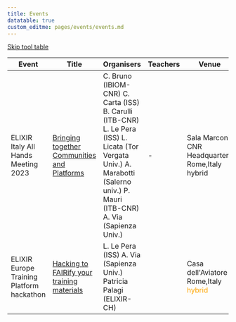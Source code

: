 ```yaml
---
title: Events
datatable: true
custom_editme: pages/events/events.md
---
```




<a class="visually-hidden-focusable" href='#skip-tool-table'>Skip tool table</a>
<div class="table-responsive mt-4 mb-5">
  <table class="tooltable table display">
    <thead>
      <tr class="text-nowrap">
        <th>Event
          <a data-bs-toggle="tooltip"></a>
        </th>
        <th>Title</th>
        <th>Organisers</th>
        <th>Teachers</th>
        <th>Venue</th>
        <th>Date</th>
        <th>State</th>
      </tr>
    </thead>
    <tbody>
      <tr>
        <td>ELIXIR Italy All Hands Meeting 2023</td>
        <td> <a href="/2023-04-26-Computational_Methods_for_Epitrascriptomics_Bari">Bringing together Communities and Platforms</a></td>
        <td>C. Bruno (IBIOM-CNR) C. Carta (ISS)  B. Carulli (ITB-CNR) L. Le Pera (ISS) L. Licata (Tor Vergata Univ.) A. Marabotti (Salerno univ.) P. Mauri (ITB-CNR) A. Via (Sapienza Univ.)</td>
        <td>-</td>
        <td>Sala Marconi, CNR Headquarters Rome,Italy hybrid</td>
        <td>Sept 25-26 2023</td>
        <td>-</td>
      </tr>
      <tr>
        <td>ELIXIR Europe Training Platform hackathon</td>
        <td><a href="">Hacking to FAIRify your training materials</a></td> 
        <td>L. Le Pera (ISS) A. Via (Sapienza Univ.) Patricia Palagi (ELIXIR-CH)</td>
        <td></td>
        <td>Casa dell'Aviatore Rome,Italy <font color="orange">hybrid</font></td>
        <td>Mar 09-10 2023</td>
        <td><font color="red"><b>closed</b></font></td>
      </tr>
        </tbody>
    </table>
</div>
<div id="skip-tool-table"></div>